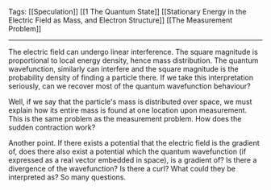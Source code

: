 Tags: [[Speculation]] [[1 The Quantum State]] [[Stationary Energy in the Electric Field as Mass, and Electron Structure]] [[The Measurement Problem]]
___
The electric field can undergo linear interference. The square magnitude is proportional to local energy density, hence mass distribution. The quantum wavefunction, similarly can interfere and the square magnitude is the probability density of finding a particle there. If we take this interpretation seriously, can we recover most of the quantum wavefunction behaviour? 

Well, if we say that the particle's mass is distributed over space, we must explain how its entire mass is found at one location upon measurement. This is the same problem as the measurement problem. How does the sudden contraction work? 

Another point. If there exists a potential that the electric field is the gradient of, does there also exist a potential which the quantum wavefunction (if expressed as a real vector embedded in space), is a gradient of? Is there a divergence of the wavefunction? Is there a curl? What could they be interpreted as? So many questions. 